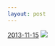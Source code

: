 ```yaml
---
layout: post
---
```


<p>
  <time><a href="/196">2013-11-15</a></time>
  <a href="/196"><img src="{{ site.assets_url }}/196-640.jpg" srcset="{{ site.assets_url }}/196-1280.jpg 1280w, {{ site.assets_url }}/196-960.jpg 960w, {{ site.assets_url }}/196-640.jpg 640w, {{ site.assets_url }}/196-320.jpg 320w" sizes="(min-width: 700px) 50vw, calc(100vw - 2rem)" /></a>
</p>
